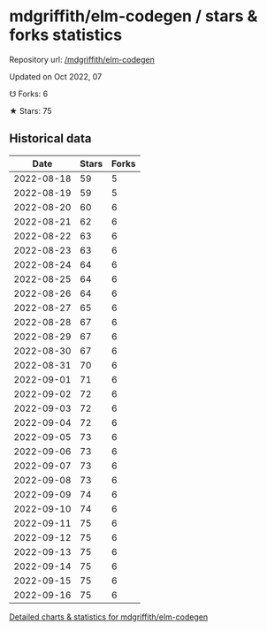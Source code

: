 # mdgriffith/elm-codegen / stars & forks statistics

Repository url: [/mdgriffith/elm-codegen](https://github.com/mdgriffith/elm-codegen)

Updated on Oct 2022, 07

☋ Forks: 6

★ Stars: 75

## Historical data
| Date | Stars | Forks |
|------|-------|-------|
| 2022-08-18 | 59 | 5 | 
| 2022-08-19 | 59 | 5 | 
| 2022-08-20 | 60 | 6 | 
| 2022-08-21 | 62 | 6 | 
| 2022-08-22 | 63 | 6 | 
| 2022-08-23 | 63 | 6 | 
| 2022-08-24 | 64 | 6 | 
| 2022-08-25 | 64 | 6 | 
| 2022-08-26 | 64 | 6 | 
| 2022-08-27 | 65 | 6 | 
| 2022-08-28 | 67 | 6 | 
| 2022-08-29 | 67 | 6 | 
| 2022-08-30 | 67 | 6 | 
| 2022-08-31 | 70 | 6 | 
| 2022-09-01 | 71 | 6 | 
| 2022-09-02 | 72 | 6 | 
| 2022-09-03 | 72 | 6 | 
| 2022-09-04 | 72 | 6 | 
| 2022-09-05 | 73 | 6 | 
| 2022-09-06 | 73 | 6 | 
| 2022-09-07 | 73 | 6 | 
| 2022-09-08 | 73 | 6 | 
| 2022-09-09 | 74 | 6 | 
| 2022-09-10 | 74 | 6 | 
| 2022-09-11 | 75 | 6 | 
| 2022-09-12 | 75 | 6 | 
| 2022-09-13 | 75 | 6 | 
| 2022-09-14 | 75 | 6 | 
| 2022-09-15 | 75 | 6 | 
| 2022-09-16 | 75 | 6 | 


[Detailed charts & statistics for mdgriffith/elm-codegen](https://reviewgithub.com/rep/mdgriffith/elm-codegen)
